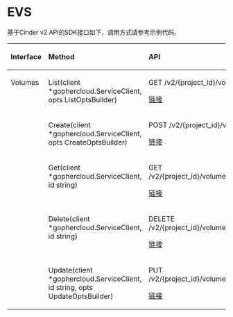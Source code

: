 # EVS<a name="sdk_13_0002"></a>

基于Cinder v2 API的SDK接口如下，调用方式请参考示例代码。

<a name="table18312790192017"></a>
<table><thead align="left"><tr id="row16823310192025"><th class="cellrowborder" valign="top" width="26.672667266726673%" id="mcps1.1.4.1.1"><p id="p45879957192652"><a name="p45879957192652"></a><a name="p45879957192652"></a>Interface</p>
</th>
<th class="cellrowborder" valign="top" width="38.263826382638264%" id="mcps1.1.4.1.2"><p id="p1042560192652"><a name="p1042560192652"></a><a name="p1042560192652"></a>Method</p>
</th>
<th class="cellrowborder" valign="top" width="35.063506350635066%" id="mcps1.1.4.1.3"><p id="p24514206192652"><a name="p24514206192652"></a><a name="p24514206192652"></a>API</p>
</th>
</tr>
</thead>
<tbody><tr id="row45744883192017"><td class="cellrowborder" rowspan="5" valign="top" width="26.672667266726673%" headers="mcps1.1.4.1.1 "><p id="p40745058192017"><a name="p40745058192017"></a><a name="p40745058192017"></a>Volumes</p>
</td>
<td class="cellrowborder" valign="top" width="38.263826382638264%" headers="mcps1.1.4.1.2 "><p id="p15370023192017"><a name="p15370023192017"></a><a name="p15370023192017"></a>List(client *gophercloud.ServiceClient, opts ListOptsBuilder)</p>
</td>
<td class="cellrowborder" valign="top" width="35.063506350635066%" headers="mcps1.1.4.1.3 "><p id="p1828019165517"><a name="p1828019165517"></a><a name="p1828019165517"></a>GET /v2/{project_id}/volumes/detail</p>
<p id="p62805945515"><a name="p62805945515"></a><a name="p62805945515"></a><a href="https://support.huaweicloud.com/api-evs/evs_04_2069.html" target="_blank" rel="noopener noreferrer">链接</a></p>
</td>
</tr>
<tr id="row56484243192017"><td class="cellrowborder" valign="top" headers="mcps1.1.4.1.1 "><p id="p6696444192017"><a name="p6696444192017"></a><a name="p6696444192017"></a>Create(client *gophercloud.ServiceClient, opts CreateOptsBuilder)</p>
</td>
<td class="cellrowborder" valign="top" headers="mcps1.1.4.1.2 "><p id="p628020965519"><a name="p628020965519"></a><a name="p628020965519"></a>POST /v2/{project_id}/volumes</p>
<p id="p1728018913557"><a name="p1728018913557"></a><a name="p1728018913557"></a><a href="https://support.huaweicloud.com/api-evs/evs_04_2065.html" target="_blank" rel="noopener noreferrer">链接</a></p>
</td>
</tr>
<tr id="row39989412192017"><td class="cellrowborder" valign="top" headers="mcps1.1.4.1.1 "><p id="p60747040192017"><a name="p60747040192017"></a><a name="p60747040192017"></a>Get(client *gophercloud.ServiceClient, id string)</p>
</td>
<td class="cellrowborder" valign="top" headers="mcps1.1.4.1.2 "><p id="p132807914553"><a name="p132807914553"></a><a name="p132807914553"></a>GET /v2/{project_id}/volumes/{volume_id}</p>
<p id="p6280189205513"><a name="p6280189205513"></a><a name="p6280189205513"></a><a href="https://support.huaweicloud.com/api-evs/evs_04_2070.html" target="_blank" rel="noopener noreferrer">链接</a></p>
</td>
</tr>
<tr id="row7996260192017"><td class="cellrowborder" valign="top" headers="mcps1.1.4.1.1 "><p id="p5767230192017"><a name="p5767230192017"></a><a name="p5767230192017"></a>Delete(client *gophercloud.ServiceClient, id string)</p>
</td>
<td class="cellrowborder" valign="top" headers="mcps1.1.4.1.2 "><p id="p5280179195517"><a name="p5280179195517"></a><a name="p5280179195517"></a>DELETE /v2/{project_id}/volumes/{volume_id}</p>
<p id="p122801925515"><a name="p122801925515"></a><a name="p122801925515"></a><a href="https://support.huaweicloud.com/api-evs/evs_04_2066.html" target="_blank" rel="noopener noreferrer">链接</a></p>
</td>
</tr>
<tr id="row12250786192017"><td class="cellrowborder" valign="top" headers="mcps1.1.4.1.1 "><p id="p18753795192017"><a name="p18753795192017"></a><a name="p18753795192017"></a>Update(client *gophercloud.ServiceClient, id string, opts UpdateOptsBuilder)</p>
</td>
<td class="cellrowborder" valign="top" headers="mcps1.1.4.1.2 "><p id="p12280696551"><a name="p12280696551"></a><a name="p12280696551"></a>PUT /v2/{project_id}/volumes/{volume_id}</p>
<p id="p1828018955514"><a name="p1828018955514"></a><a name="p1828018955514"></a><a href="https://support.huaweicloud.com/api-evs/evs_04_2067.html" target="_blank" rel="noopener noreferrer">链接</a></p>
</td>
</tr>
</tbody>
</table>

